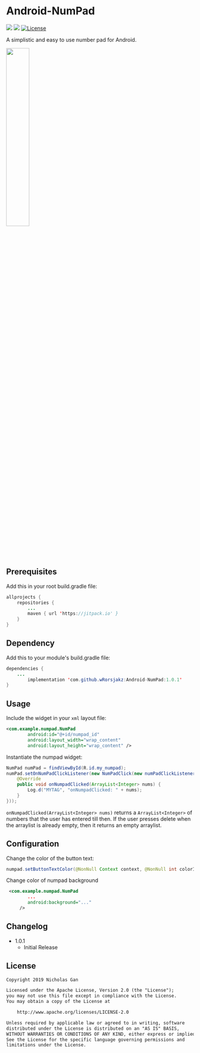 # Android-NumPad

<img src="https://img.shields.io/badge/API-18%2B-brightgreen.svg" style="max-width:100%;"> [![](https://jitpack.io/v/wRorsjakz/Android-NumPad.svg)](https://jitpack.io/#wRorsjakz/Android-NumPad) [![License](https://img.shields.io/badge/License-Apache%202.0-blue.svg)](https://opensource.org/licenses/Apache-2.0)

A simplistic and easy to use number pad for Android.

<img src="https://user-images.githubusercontent.com/39665412/51075695-3fbbfc00-16ca-11e9-9d0f-e1b511716f19.png" width="35%">

<br>

## Prerequisites
Add this in your root build.gradle file:
```java
allprojects {
    repositories {
     	...
        maven { url 'https://jitpack.io' }
    }
}
```

## Dependency
Add this to your module's build.gradle file:

```java
dependencies {
	...
		implementation 'com.github.wRorsjakz:Android-NumPad:1.0.1'
}
```

## Usage

Include the widget in your `xml` layout file:

```xml
<com.example.numpad.NumPad
        android:id="@+id/numpad_id"
        android:layout_width="wrap_content"
        android:layout_height="wrap_content" />
```

Instantiate the numpad widget:

```java
NumPad numPad = findViewById(R.id.my_numpad);
numPad.setOnNumPadClickListener(new NumPadClick(new numPadClickListener() {
	@Override
	public void onNumpadClicked(ArrayList<Integer> nums) {
		Log.d("MYTAG", "onNumpadClicked: " + nums);
	}
}));
```

`onNumpadClicked(ArrayList<Integer> nums)` returns a `ArrayList<Integer>` of numbers that the user has entered till then. If the user presses delete when the arraylist is already empty, then it returns an empty arraylist.

## Configuration

Change the color of the button text:
```java
numpad.setButtonTextColor(@NonNull Context context, @NonNull int colorId);
```

Change color of numpad background
```xml
 <com.example.numpad.NumPad
 		...
        android:background="..."
     />

```

## Changelog

* 1.0.1
	* Initial Release


## License

```txt
Copyright 2019 Nicholas Gan

Licensed under the Apache License, Version 2.0 (the "License");
you may not use this file except in compliance with the License.
You may obtain a copy of the License at

    http://www.apache.org/licenses/LICENSE-2.0

Unless required by applicable law or agreed to in writing, software
distributed under the License is distributed on an "AS IS" BASIS,
WITHOUT WARRANTIES OR CONDITIONS OF ANY KIND, either express or implied.
See the License for the specific language governing permissions and
limitations under the License.
```